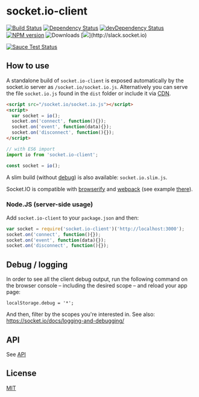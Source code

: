 
# socket.io-client

[![Build Status](https://secure.travis-ci.org/socketio/socket.io-client.svg?branch=master)](http://travis-ci.org/socketio/socket.io-client)
[![Dependency Status](https://david-dm.org/socketio/socket.io-client.svg)](https://david-dm.org/socketio/socket.io-client)
[![devDependency Status](https://david-dm.org/socketio/socket.io-client/dev-status.svg)](https://david-dm.org/socketio/socket.io-client#info=devDependencies)
[![NPM version](https://badge.fury.io/js/socket.io-client.svg)](https://www.npmjs.com/package/socket.io-client)
![Downloads](http://img.shields.io/npm/dm/socket.io-client.svg?style=flat)
[![](http://slack.socket.io/badge.svg?)](http://slack.socket.io)

[![Sauce Test Status](https://saucelabs.com/browser-matrix/socket.svg)](https://saucelabs.com/u/socket)

## How to use

A standalone build of `socket.io-client` is exposed automatically by the
socket.io server as `/socket.io/socket.io.js`. Alternatively you can
serve the file `socket.io.js` found in the `dist` folder or include it via [CDN](https://cdn.jsdelivr.net/npm/socket.io-client@2/dist/socket.io.js).

```html
<script src="/socket.io/socket.io.js"></script>
<script>
  var socket = io();
  socket.on('connect', function(){});
  socket.on('event', function(data){});
  socket.on('disconnect', function(){});
</script>
```

```js
// with ES6 import
import io from 'socket.io-client';

const socket = io();
```

A slim build (without [debug](https://github.com/visionmedia/debug)) is also available: `socket.io.slim.js`.

Socket.IO is compatible with [browserify](http://browserify.org/) and [webpack](https://webpack.js.org/) (see example [there](https://github.com/socketio/socket.io/tree/2.0.3/examples/webpack-build)).

### Node.JS (server-side usage)

  Add `socket.io-client` to your `package.json` and then:

  ```js
  var socket = require('socket.io-client')('http://localhost:3000');
  socket.on('connect', function(){});
  socket.on('event', function(data){});
  socket.on('disconnect', function(){});
  ```

## Debug / logging

In order to see all the client debug output, run the following command on the browser console – including the desired scope – and reload your app page:

```
localStorage.debug = '*';
```

And then, filter by the scopes you're interested in. See also: https://socket.io/docs/logging-and-debugging/

## API

See [API](/docs/API.md)

## License

[MIT](/LICENSE)
